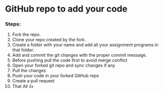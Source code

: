# GitHub repo to add your code

### Steps:
  
1. Fork the repo.
2. Clone your repo created by the fork.
3. Create a folder with your name and add all your assignment programs in that folder.
4. Add and commit the git changes with the proper commit message.
5. Before pushing pull the code first to avoid merge conflict
6. Open your forked git repo and sync changes if any 
7. Pull the changes 
8. Push your code in your forked GitHub repo
9. Create a pull request
10. That All 👍
